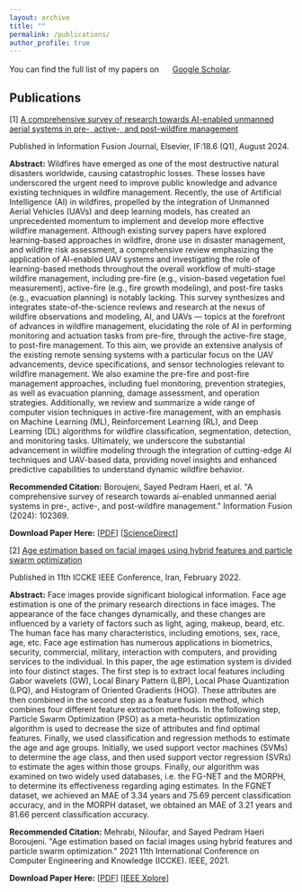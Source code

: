```yaml
---
layout: archive
title: ""
permalink: /publications/
author_profile: true
---
```


You can find the full list of my papers on <img src="https://upload.wikimedia.org/wikipedia/commons/c/c7/Google_Scholar_logo.svg" width="16" height="16"> [Google Scholar](https://scholar.google.com/citations?user=RL_CijgAAAAJ&hl=en&oi=ao).

Publications
---------------------
[1] [A comprehensive survey of research towards AI-enabled unmanned aerial systems in pre-, active-, and post-wildfire management](https://www.sciencedirect.com/science/article/pii/S1566253524001477)

Published in Information Fusion Journal, Elsevier, IF:18.6 (Q1), August 2024.

**Abstract:** Wildfires have emerged as one of the most destructive natural disasters worldwide, causing catastrophic losses. These losses have underscored the urgent need to improve public knowledge and advance existing techniques in wildfire management. Recently, the use of Artificial Intelligence (AI) in wildfires, propelled by the integration of Unmanned Aerial Vehicles (UAVs) and deep learning models, has created an unprecedented momentum to implement and develop more effective wildfire management. Although existing survey papers have explored learning-based approaches in wildfire, drone use in disaster management, and wildfire risk assessment, a comprehensive review emphasizing the application of AI-enabled UAV systems and investigating the role of learning-based methods throughout the overall workflow of multi-stage wildfire management, including pre-fire (e.g., vision-based vegetation fuel measurement), active-fire (e.g., fire growth modeling), and post-fire tasks (e.g., evacuation planning) is notably lacking. This survey synthesizes and integrates state-of-the-science reviews and research at the nexus of wildfire observations and modeling, AI, and UAVs — topics at the forefront of advances in wildfire management, elucidating the role of AI in performing monitoring and actuation tasks from pre-fire, through the active-fire stage, to post-fire management. To this aim, we provide an extensive analysis of the existing remote sensing systems with a particular focus on the UAV advancements, device specifications, and sensor technologies relevant to wildfire management. We also examine the pre-fire and post-fire management approaches, including fuel monitoring, prevention strategies, as well as evacuation planning, damage assessment, and operation strategies. Additionally, we review and summarize a wide range of computer vision techniques in active-fire management, with an emphasis on Machine Learning (ML), Reinforcement Learning (RL), and Deep Learning (DL) algorithms for wildfire classification, segmentation, detection, and monitoring tasks. Ultimately, we underscore the substantial advancement in wildfire modeling through the integration of cutting-edge AI techniques and UAV-based data, providing novel insights and enhanced predictive capabilities to understand dynamic wildfire behavior.

**Recommended Citation:** Boroujeni, Sayed Pedram Haeri, et al. "A comprehensive survey of research towards ai-enabled unmanned aerial systems in pre-, active-, and post-wildfire management." Information Fusion (2024): 102369.

**Download Paper Here:** [[PDF](http://pedramhaeri.github.io/files/Paper1.pdf)] [[ScienceDirect](https://ieeexplore.ieee.org/abstract/document/9721496)]


[2] [Age estimation based on facial images using hybrid features and particle swarm optimization](https://ieeexplore.ieee.org/abstract/document/9721496)

Published in 11th ICCKE IEEE Conference, Iran, February 2022.

**Abstract:** Face images provide significant biological information. Face age estimation is one of the primary research directions in face images. The appearance of the face changes dynamically, and these changes are influenced by a variety of factors such as light, aging, makeup, beard, etc. The human face has many characteristics, including emotions, sex, race, age, etc. Face age estimation has numerous applications in biometrics, security, commercial, military, interaction with computers, and providing services to the individual. In this paper, the age estimation system is divided into four distinct stages. The first step is to extract local features including Gabor wavelets (GW), Local Binary Pattern (LBP), Local Phase Quantization (LPQ), and Histogram of Oriented Gradients (HOG). These attributes are then combined in the second step as a feature fusion method, which combines four different feature extraction methods. In the following step, Particle Swarm Optimization (PSO) as a meta-heuristic optimization algorithm is used to decrease the size of attributes and find optimal features. Finally, we used classification and regression methods to estimate the age and age groups. Initially, we used support vector machines (SVMs) to determine the age class, and then used support vector regression (SVRs) to estimate the ages within those groups. Finally, our algorithm was examined on two widely used databases, i.e. the FG-NET and the MORPH, to determine its effectiveness regarding aging estimates. In the FGNET dataset, we achieved an MAE of 3.34 years and 75.69 percent classification accuracy, and in the MORPH dataset, we obtained an MAE of 3.21 years and 81.66 percent classification accuracy.

**Recommended Citation:** Mehrabi, Niloufar, and Sayed Pedram Haeri Boroujeni. "Age estimation based on facial images using hybrid features and particle swarm optimization." 2021 11th International Conference on Computer Engineering and Knowledge (ICCKE). IEEE, 2021. 

**Download Paper Here:** [[PDF](http://pedramhaeri.github.io/files/Paper2.pdf)] [[IEEE Xplore](https://www.sciencedirect.com/science/article/pii/S1566253524001477)]

